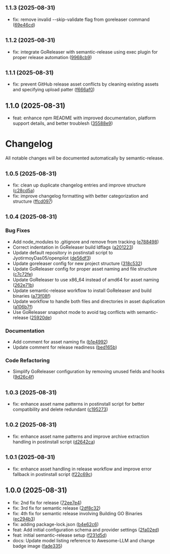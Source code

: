 ## <small>1.1.3 (2025-08-31)</small>

* fix: remove invalid --skip-validate flag from goreleaser command ([69e46cd](https://github.com/JyotirmoyDas05/OpenPilot/commit/69e46cd))

## <small>1.1.2 (2025-08-31)</small>

* fix: integrate GoReleaser with semantic-release using exec plugin for proper release automation ([9968cb9](https://github.com/JyotirmoyDas05/OpenPilot/commit/9968cb9))

## <small>1.1.1 (2025-08-31)</small>

* fix: prevent GitHub release asset conflicts by cleaning existing assets and specifying upload patter ([f666af0](https://github.com/JyotirmoyDas05/OpenPilot/commit/f666af0))

## 1.1.0 (2025-08-31)

* feat: enhance npm README with improved documentation, platform support details, and better troublesh ([35588e9](https://github.com/JyotirmoyDas05/OpenPilot/commit/35588e9))

# Changelog

All notable changes will be documented automatically by semantic-release.

## <small>1.0.5 (2025-08-31)</small>

- fix: clean up duplicate changelog entries and improve structure ([c28cd5a](https://github.com/JyotirmoyDas05/OpenPilot/commit/c28cd5a))
- fix: improve changelog formatting with better categorization and structure ([ffcd097](https://github.com/JyotirmoyDas05/OpenPilot/commit/ffcd097))

## <small>1.0.4 (2025-08-31)</small>

### Bug Fixes

- Add node_modules to .gitignore and remove from tracking ([e788498](https://github.com/JyotirmoyDas05/OpenPilot/commit/e788498))
- Correct indentation in GoReleaser build ldflags ([a201223](https://github.com/JyotirmoyDas05/OpenPilot/commit/a201223))
- Update default repository in postinstall script to JyotirmoyDas05/openpilot ([de56df3](https://github.com/JyotirmoyDas05/OpenPilot/commit/de56df3))
- Update goreleaser config for new project structure ([318c532](https://github.com/JyotirmoyDas05/OpenPilot/commit/318c532))
- Update GoReleaser config for proper asset naming and file structure ([c7c72fe](https://github.com/JyotirmoyDas05/OpenPilot/commit/c7c72fe))
- Update GoReleaser to use x86_64 instead of amd64 for asset naming ([262e71b](https://github.com/JyotirmoyDas05/OpenPilot/commit/262e71b))
- Update semantic-release workflow to install GoReleaser and build binaries ([a73f08f](https://github.com/JyotirmoyDas05/OpenPilot/commit/a73f08f))
- Update workflow to handle both files and directories in asset duplication ([a106b7f](https://github.com/JyotirmoyDas05/OpenPilot/commit/a106b7f))
- Use GoReleaser snapshot mode to avoid tag conflicts with semantic-release ([25920de](https://github.com/JyotirmoyDas05/OpenPilot/commit/25920de))

### Documentation

- Add comment for asset naming fix ([b1e4992](https://github.com/JyotirmoyDas05/OpenPilot/commit/b1e4992))
- Update comment for release readiness ([bed165b](https://github.com/JyotirmoyDas05/OpenPilot/commit/bed165b))

### Code Refactoring

- Simplify GoReleaser configuration by removing unused fields and hooks ([9d26c4f](https://github.com/JyotirmoyDas05/OpenPilot/commit/9d26c4f))

## <small>1.0.3 (2025-08-31)</small>

- fix: enhance asset name patterns in postinstall script for better compatibility and delete redundant ([c195273](https://github.com/JyotirmoyDas05/OpenPilot/commit/c195273))

## <small>1.0.2 (2025-08-31)</small>

- fix: enhance asset name patterns and improve archive extraction handling in postinstall script ([d2642ca](https://github.com/JyotirmoyDas05/OpenPilot/commit/d2642ca))

## <small>1.0.1 (2025-08-31)</small>

- fix: enhance asset handling in release workflow and improve error fallback in postinstall script ([f22c69c](https://github.com/JyotirmoyDas05/OpenPilot/commit/f22c69c))

## 1.0.0 (2025-08-31)

- fix: 2nd fix for release ([72ee7e4](https://github.com/JyotirmoyDas05/OpenPilot/commit/72ee7e4))
- fix: 3rd fix for semantic release ([2df8c32](https://github.com/JyotirmoyDas05/OpenPilot/commit/2df8c32))
- fix: 4th fix for semantic release involving Building GO Binaries ([ec294b3](https://github.com/JyotirmoyDas05/OpenPilot/commit/ec294b3))
- fix: adding package-lock.json ([b4e62c6](https://github.com/JyotirmoyDas05/OpenPilot/commit/b4e62c6))
- feat: Add initial configuration schema and provider settings ([2fa02ed](https://github.com/JyotirmoyDas05/OpenPilot/commit/2fa02ed))
- feat: initial semantic-release setup ([f231d5d](https://github.com/JyotirmoyDas05/OpenPilot/commit/f231d5d))
- docs: Update model listing reference to Awesome-LLM and change badge image ([fade335](https://github.com/JyotirmoyDas05/OpenPilot/commit/fade335))
